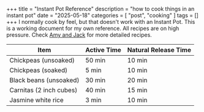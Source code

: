 +++
title = "Instant Pot Reference"
description = "how to cook things in an instant pot"
date = "2025-05-18"
categories = [ "post", "cooking" ]
tags = []
+++
I normally cook by feel, but that doesn't work with an Instant Pot. This is a working document for my own reference. All recipes are on high pressure. Check [Amy and Jack](https://www.pressurecookrecipes.com/) for more detailed recipes.

| Item | Active Time | Natural Release Time |
|------|-------------|---------------------|
| Chickpeas (unsoaked) | 50 min | 10 min |
| Chickpeas (soaked) | 5 min | 10 min |
| Black beans (unsoaked) | 30 min | 20 min |
| Carnitas (2 inch cubes) | 40 min | 15 min |
| Jasmine white rice | 3 min | 10 min |

